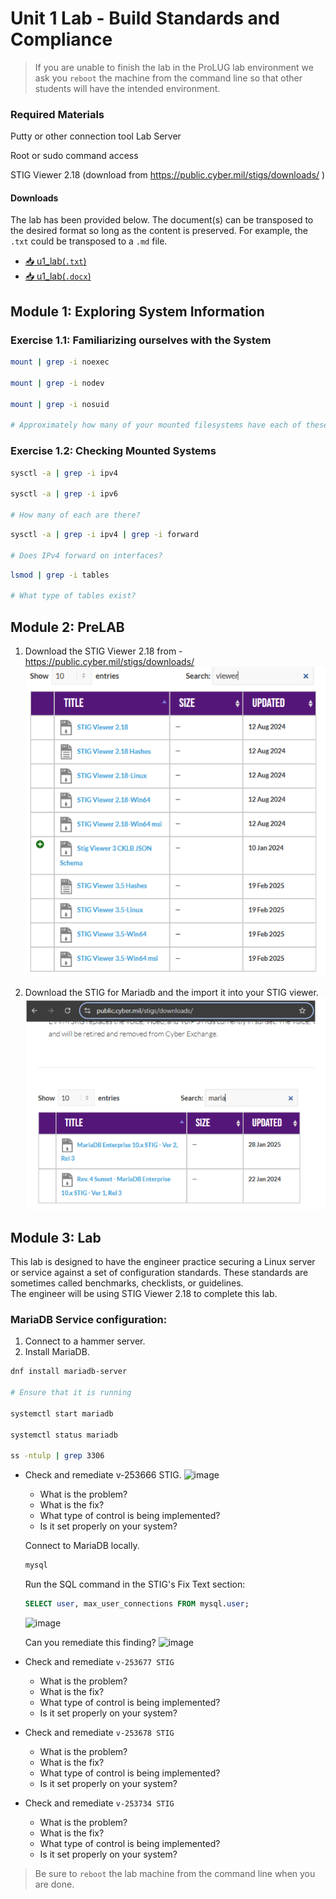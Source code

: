# Unit 1 Lab - Build Standards and Compliance

> If you are unable to finish the lab in the ProLUG lab environment we ask you `reboot`
> the machine from the command line so that other students will have the intended environment.

### Required Materials

Putty or other connection tool Lab Server

Root or sudo command access

STIG Viewer 2.18 (download from <https://public.cyber.mil/stigs/downloads/> )

#### Downloads

The lab has been provided below. The document(s) can be transposed to
the desired format so long as the content is preserved. For example, the `.txt`
could be transposed to a `.md` file.

- <a href="./assets/downloads/u1/u1_lab.txt" target="_blank" download>📥 u1_lab(`.txt`)</a>
- <a href="./assets/downloads/u1/u1_lab.docx" target="_blank" download>📥 u1_lab(`.docx`)</a>

## Module 1: Exploring System Information

### Exercise 1.1: Familiarizing ourselves with the System

```bash
mount | grep -i noexec

mount | grep -i nodev

mount | grep -i nosuid

# Approximately how many of your mounted filesystems have each of these values?
```

### Exercise 1.2: Checking Mounted Systems

```bash
sysctl -a | grep -i ipv4

sysctl -a | grep -i ipv6

# How many of each are there?
```

```bash
sysctl -a | grep -i ipv4 | grep -i forward

# Does IPv4 forward on interfaces?
```

```bash
lsmod | grep -i tables

# What type of tables exist?
```

## Module 2: PreLAB

1. Download the STIG Viewer 2.18 from - <https://public.cyber.mil/stigs/downloads/>
   ![img](./assets/images/u1/mod2_prelab1.png)

2. Download the STIG for Mariadb and the import it into your STIG viewer.
   ![img](./assets/images/u1/mod2_prelab2.png)

## Module 3: Lab

This lab is designed to have the engineer practice securing a Linux server or service
against a set of configuration standards.
These standards are sometimes called benchmarks, checklists, or guidelines.  
The engineer will be using STIG Viewer 2.18 to complete this lab.

### MariaDB Service configuration:

1. Connect to a hammer server.
2. Install MariaDB.

```bash
dnf install mariadb-server

# Ensure that it is running

systemctl start mariadb

systemctl status mariadb

ss -ntulp | grep 3306
```

- Check and remediate v-253666 STIG.
  ![image](https://github.com/user-attachments/assets/e882e555-773f-43c2-b6df-a12fe34e64eb)

  - What is the problem?
  - What is the fix?
  - What type of control is being implemented?
  - Is it set properly on your system?

  Connect to MariaDB locally.

  ```bash
  mysql
  ```

  Run the SQL command in the STIG's Fix Text section:

  ```sql
  SELECT user, max_user_connections FROM mysql.user;
  ```

  ![image](https://github.com/user-attachments/assets/53984015-72ca-42c1-baa2-28e9a9470e3c)

  Can you remediate this finding?
  ![image](https://github.com/user-attachments/assets/a9410577-7250-421c-acdf-00cc7f54a3f0)

- Check and remediate `v-253677 STIG`
  - What is the problem?
  - What is the fix?
  - What type of control is being implemented?
  - Is it set properly on your system?
- Check and remediate `v-253678 STIG`
  - What is the problem?
  - What is the fix?
  - What type of control is being implemented?
  - Is it set properly on your system?
- Check and remediate `v-253734 STIG`
  - What is the problem?
  - What is the fix?
  - What type of control is being implemented?
  - Is it set properly on your system?

> Be sure to `reboot` the lab machine from the command line when you are done.
